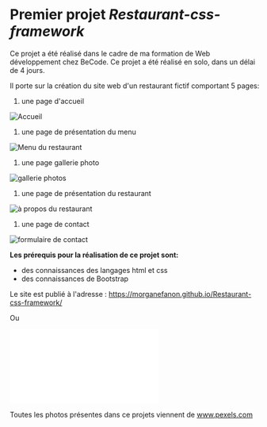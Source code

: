# Premier projet *Restaurant-css-framework*
Ce projet a été réalisé dans le cadre de ma formation de Web développement chez BeCode. 
Ce projet a été réalisé en solo, dans un délai de 4 jours. 

Il porte sur la création du site web d'un restaurant fictif comportant 5 pages: 

1. une page d'accueil  

![Accueil](README-images/Accueil.png)


1. une page de présentation du menu

![Menu du restaurant](README-images/Menu.png)


1. une page gallerie photo 

 ![gallerie photos](README-images/Gallerie.png)


1. une page de présentation du restaurant 

![à propos du restaurant](README-images/Restaurant.png)


1. une page de contact 

![formulaire de contact](README-images/Contact.png)




**Les prérequis pour la réalisation de ce projet sont:**
- des connaissances des langages html et css
- des connaissances de Bootstrap

Le site est publié à l'adresse : https://morganefanon.github.io/Restaurant-css-framework/

Ou

![page d'accueil du site](acceuil.html)

Toutes les photos présentes dans ce projets viennent de www.pexels.com







